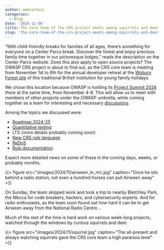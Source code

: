 ```yaml
---
author: amonachesi
categories:
  - Blog
date: '2024-11-06'
title: The core team of the CRS project meets among squirrels and deer
slug: 'the-core-team-of-the-crs-project-meets-among-squirrels-and-deer'
---
```



“With child-friendly breaks for families of all ages, there’s something for everyone on a Center Parcs break. Discover the forest and enjoy precious family time together in our picturesque lodges,” reads the description on the Center Parcs website. Does this also apply to open source projects? The OWASP CRS project is about to find out, as the CRS core team is meeting from November 1st to 8th for the annual developer retreat at the [Woburn Forest site](https://www.centerparcs.co.uk/discover-center-parcs/holiday-locations/woburn-forest.html) of this traditional British institution for young family holidays.

We chose this location because OWASP is holding its [Project Summit 2024](https://owaspprojectsummit.org) there at the same time, from November 4-8. This will allow us to meet with members of other projects under the OWASP umbrella, while coming together as a team for interesting and necessary [discussions](https://github.com/coreruleset/coreruleset/wiki/Dev-Retreat-2024-Topics).

Among the topics we discussed were.

-	[Roadmap 2024-25](https://github.com/coreruleset/coreruleset/wiki/Dev-Retreat-Roadmap-2024%E2%80%902025)
-	[Quantitative testing](https://github.com/coreruleset/coreruleset/wiki/Discussion-Quantitative-Testing)
-	LTS (more details probably coming soon)
-	[New CRS rule language](https://github.com/coreruleset/coreruleset/wiki/Workshop:-Updates-on-new-CRS-Language)
-	[ReDoS](https://github.com/coreruleset/coreruleset/wiki/ReDOS-working-session-2024)
-	[Rule documentation](https://github.com/coreruleset/coreruleset/wiki/Rule-documentation-2024)

Expect more detailed news on some of these in the coming days, weeks, or probably months.

{{< figure src="/images/2024/11/airween_in_nrc.jpg" caption="Once he sits behind a radio station, not even a hundred horses can pull Airween away" >}}

On Sunday, the team skipped work and took a trip to nearby Bletchley Park, the Mecca for code breakers, hackers, and cybersecurity experts. And for radio enthusiasts, as the team soon found out how hard it can be to get Airween away from the National Radio Centre...

Much of the rest of the time is hard work on various week-long projects, watched through the windows by curious squirrels and deer.

{{< figure src="/images/2024/11/squirrel.jpg" caption="The all-present and always watching squirrels gave the CRS core team a high paranoia level" >}}